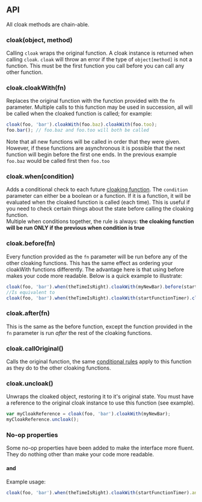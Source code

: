 ## API
All cloak methods are chain-able.

### cloak(object, method)
Calling `cloak` wraps the original function. A cloak instance is returned when calling `cloak`.
`cloak` will throw an error if the type of `object[method]` is not a function.
This must be the first function you call before you can call any other function.

### cloak.cloakWith(fn)
Replaces the original function with the function provided with the `fn` parameter. 
Multiple calls to this function may be used in succession, all will be called when the cloaked function is called;
for example:

```js
cloak(foo, 'bar').cloakWith(foo.baz).cloakWith(foo.too);
foo.bar(); // foo.baz and foo.too will both be called
```

Note that all new functions will be called in order that they were given. However, if these functions are asynchronous
it is possible that the next function will begin before the first one ends.
In the previous example `foo.baz` would be called first then `foo.too`

### cloak.when(condition)
Adds a conditional check to each future [cloaking function](Glossary.md#cloaking-function). 
The `condition` parameter can either be a boolean or a function.
If it is a function, it will be evaluated when the cloaked function is called (each time). 
This is useful if you need to check certain things about the state before calling the cloaking function.  
Multiple when conditions together, the rule is always: 
**the cloaking function will be run ONLY if the previous when condition is true**

### cloak.before(fn)
Every function provided as the `fn` parameter will be run before any of the other cloaking functions. 
This has the same effect as ordering your cloakWith functions differently. The advantage here is that using before 
makes your code more readable. Below is a quick example to illustrate:

```js
cloak(foo, 'bar').when(theTimeIsRight).cloakWith(myNewBar).before(startFunctionTimer)
//Is equivalent to 
cloak(foo, 'bar').when(theTimeIsRight).cloakWith(startFunctionTimer).cloakWith(myNewBar)
```
### cloak.after(fn)
This is the same as the before function, except the function provided in the `fn` parameter is run *after* the rest of the cloaking functions.

### cloak.callOriginal()
Calls the original function, the same [conditional rules][1] apply to this function as they do to the other cloaking functions.

[1]: #cloak.when(condition)
### cloak.uncloak()
Unwraps the cloaked object, restoring it to it's original state. 
You must have a reference to the original cloak instance to use this function (see example).

```js
var myCloakReference = cloak(foo, 'bar').cloakWith(myNewBar);
myCloakReference.uncloak();
```

### No-op properties
Some no-op properties have been added to make the interface more fluent.
They do nothing other than make your code more readable.

#### and
Example usage:
```js
cloak(foo, 'bar').when(theTimeIsRight).cloakWith(startFunctionTimer).and.cloakWith(myNewBar)
```